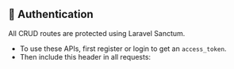 ## 🔐 Authentication

All CRUD routes are protected using Laravel Sanctum.

- To use these APIs, first register or login to get an `access_token`.
- Then include this header in all requests:

